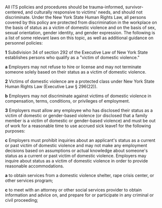 All ITS policies and procedures should be trauma-informed, survivor-centered, and culturally responsive to victims' needs, and should not discriminate. Under the New York State Human Rights Law, all persons covered by this policy are protected from discrimination in the workplace on the basis of status as a victim of domestic violence and on the basis of sex, sexual orientation, gender identity, and gender expression. The following is a list of some relevant laws on this topic, as well as additional guidance on personnel policies:

**1** Subdivision 34 of section 292 of the Executive Law of New York State establishes persons who qualify as a "victim of domestic violence."

**a** Employers may not refuse to hire or license and may not terminate someone solely based on their status as a victim of domestic violence.

**2** Victims of domestic violence are a protected class under New York State Human Rights Law (Executive Law § 296(22)).

**b** Employers may not discriminate against victims of domestic violence in compensation, terms, conditions, or privileges of employment.

**3** Employers must allow any employee who has disclosed their status as a victim of domestic or gender-based violence (or disclosed that a family member is a victim of domestic or gender-based violence) and must be out of work for a reasonable time to use accrued sick leave1 for the following purposes:

**c** Employers must prohibit inquiries about an applicant's status as a current or past victim of domestic violence and may not make any employment decisions based on assumptions or actual knowledge about someone's status as a current or past victim of domestic violence. Employers may inquire about status as a victim of domestic violence in order to provide reasonable accommodations.

**a** to obtain services from a domestic violence shelter, rape crisis center, or other services program;

**c** to meet with an attorney or other social services provider to obtain information and advice on, and prepare for or participate in any criminal or civil proceeding;